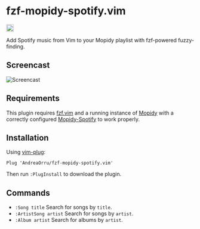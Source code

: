 # fzf-mopidy-spotify.vim
<a href='https://www.recurse.com' title='Made with love at the Recurse Center'><img src='https://cloud.githubusercontent.com/assets/2883345/11325206/336ea5f4-9150-11e5-9e90-d86ad31993d8.png' height='20px'/></a>

Add Spotify music from Vim to your Mopidy playlist with fzf-powered fuzzy-finding.

## Screencast
![Screencast](http://i.imgur.com/mk2d4bv.gif)

## Requirements
This plugin requires [fzf.vim](https://github.com/junegunn/fzf.vim) and a running
instance of [Mopidy](https://www.mopidy.com) with a correctly configured
[Mopidy-Spotify](https://github.com/mopidy/mopidy-spotify) to work properly.

## Installation
Using [vim-plug](https://github.com/junegunn/vim-plug):
```vim
Plug 'AndreaOrru/fzf-mopidy-spotify.vim'
```
Then run `:PlugInstall` to download the plugin.

## Commands
- `:Song title` Search for songs by `title`.
- `:ArtistSong artist` Search for songs by `artist`.
- `:Album artist` Search for albums by `artist`.
